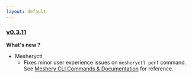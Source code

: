 ```yaml
---
layout: default
---
```


### [v0.3.11](https://github.com/layer5io/meshery/releases/tag/v0.3.11)

**What's new ?**

- Mesheryctl
  - Fixes minor user experience issues on `mesheryctl perf` command. See [Meshery CLI Commands & Documentation](https://docs.google.com/document/d/1xRlFpElRmybJ3WacgPKXgCSiQ2poJl3iCCV1dAalf0k/edit#) for reference.

